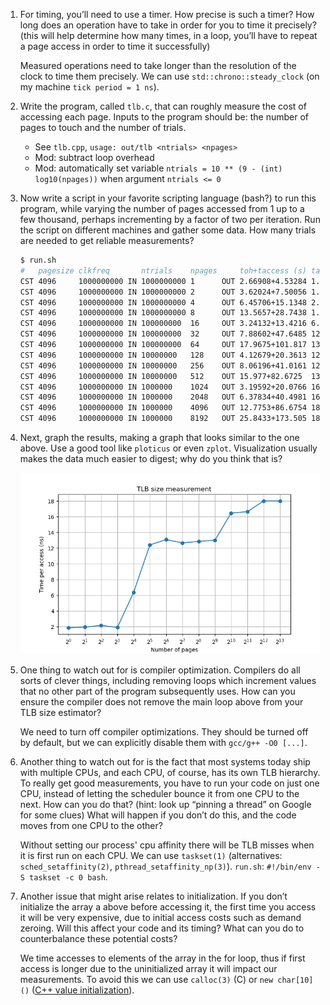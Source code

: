1. For timing, you’ll need to use a timer. How precise is such a timer? How long does an operation have to take in order for you to time it precisely? (this will help determine how many times, in a loop, you’ll have to repeat a page access in order to time it successfully)

    Measured operations need to take longer than the resolution of the clock to time them precisely. We can use `std::chrono::steady_clock` (on my machine `tick period = 1 ns`).

2. Write the program, called `tlb.c`, that can roughly measure the cost of accessing each page. Inputs to the program should be: the number of pages to touch and the number of trials.

    * See `tlb.cpp`, `usage: out/tlb <ntrials> <npages>`
    * Mod: subtract loop overhead
    * Mod: automatically set variable `ntrials = 10 ** (9 - (int) log10(npages))` when argument `ntrials <= 0`

3. Now write a script in your favorite scripting language (bash?) to run this program, while varying the number of pages accessed from 1 up to a few thousand, perhaps incrementing by a factor of two per iteration. Run the script on different machines and gather some data. How many trials are needed to get reliable measurements?

    ```sh
    $ run.sh
    #   pagesize clkfreq       ntrials    npages     toh+taccess (s) tavg (ns)
    CST 4096     1000000000 IN 1000000000 1      OUT 2.66908+4.53284 1.86376
    CST 4096     1000000000 IN 1000000000 2      OUT 3.62024+7.50056 1.94016
    CST 4096     1000000000 IN 1000000000 4      OUT 6.45706+15.1348 2.16944
    CST 4096     1000000000 IN 1000000000 8      OUT 13.5657+28.7438 1.89726
    CST 4096     1000000000 IN 100000000  16     OUT 3.24132+13.4216 6.3627
    CST 4096     1000000000 IN 100000000  32     OUT 7.88602+47.6485 12.4258
    CST 4096     1000000000 IN 100000000  64     OUT 17.9675+101.817 13.1015
    CST 4096     1000000000 IN 10000000   128    OUT 4.12679+20.3613 12.6832
    CST 4096     1000000000 IN 10000000   256    OUT 8.06196+41.0161 12.8727
    CST 4096     1000000000 IN 10000000   512    OUT 15.977+82.6725  13.0265
    CST 4096     1000000000 IN 1000000    1024   OUT 3.19592+20.0766 16.485
    CST 4096     1000000000 IN 1000000    2048   OUT 6.37834+40.4981 16.66
    CST 4096     1000000000 IN 1000000    4096   OUT 12.7753+86.6754 18.042
    CST 4096     1000000000 IN 1000000    8192   OUT 25.8433+173.505 18.0252
    ```

4. Next, graph the results, making a graph that looks similar to the one above. Use a good tool like `ploticus` or even `zplot`. Visualization usually makes the data much easier to digest; why do you think that is?

    ![TLB size measurement](figure.png)

5. One thing to watch out for is compiler optimization. Compilers do all sorts of clever things, including removing loops which increment values that no other part of the program subsequently uses. How can you ensure the compiler does not remove the main loop above from your TLB size estimator?

    We need to turn off compiler optimizations. They should be turned off by default, but we can explicitly disable them with `gcc/g++ -O0 [...]`.

6. Another thing to watch out for is the fact that most systems today ship with multiple CPUs, and each CPU, of course, has its own TLB hierarchy. To really get good measurements, you have to run your code on just one CPU, instead of letting the scheduler bounce it from one CPU to the next. How can you do that? (hint: look up “pinning a thread” on Google for some clues) What will happen if you don’t do this, and the code moves from one CPU to the other?

    Without setting our process' cpu affinity there will be TLB misses when it is first run on each CPU. We can use `taskset(1)` (alternatives: `sched_setaffinity(2)`, `pthread_setaffinity_np(3)`). `run.sh`: `#!/bin/env -S taskset -c 0 bash`.

7. Another issue that might arise relates to initialization. If you don’t initialize the array a above before accessing it, the first time you access it will be very expensive, due to initial access costs such as demand zeroing. Will this affect your code and its timing? What can you do to counterbalance these potential costs?

    We time accesses to elements of the array in the for loop, thus if first access is longer due to the uninitialized array it will impact our measurements. To avoid this we can use `calloc(3)` (C) or `new char[10]()` ([C++ value initialization](https://en.cppreference.com/w/cpp/language/value_initialization)).
